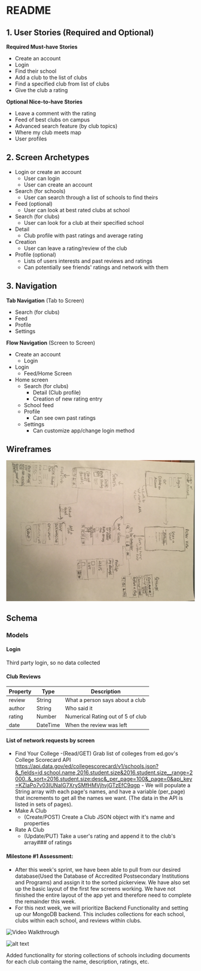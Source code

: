 
# README 

## 1. User Stories (Required and Optional)

**Required Must-have Stories**

 * Create an account
 * Login
 * Find their school
 * Add a club to the list of clubs
 * Find a specified club from list of clubs
 * Give the club a rating 
 
 
**Optional Nice-to-have Stories**

 * Leave a comment with the rating
 * Feed of best clubs on campus
 * Advanced search feature (by club topics)
 * Where my club meets map
 * User profiles

## 2. Screen Archetypes

 * Login or create an account
   * User can login
   * User can create an account
 * Search (for schools) 
   * User can search through a list of schools to find theirs
 * Feed (optional)
     * User can look at best rated clubs at school
 * Search (for clubs)
     * User can look for a club at their specified school
 * Detail
     * Club profile with past ratings and average rating
 * Creation
     * User can leave a rating/review of the club
 * Profile (optional)
     * Lists of users interests and past reviews and ratings
     * Can potentially see friends' ratings and network with them

## 3. Navigation

**Tab Navigation** (Tab to Screen)

 * Search (for clubs)
 * Feed
 * Profile
 * Settings

**Flow Navigation** (Screen to Screen)

 * Create an account
    * Login
 * Login 
     * Feed/Home Screen 
 * Home screen
   * Search (for clubs)
       * Detail (Club profile)
       * Creation of new rating entry
   * School feed
   * Profile
       * Can see own past ratings
   * Settings
     * Can customize app/change login method

## Wireframes
<img src="RateMyClubWireframe.jpg" width=600>


## Schema 
### Models
#### Login
   Third party login, so no data collected
   
#### Club Reviews
   
   | Property      | Type     | Description |
   | ------------- | -------- | ------------|
   | review        | String   | What a person says about a club|
   | author        | String   | Who said it|
   | rating        | Number   | Numerical Rating out of 5 of club|
   | date          | DateTime | When the review was left|
   


#### List of network requests by screen
   - Find Your College
    -(Read/GET) Grab list of colleges from ed.gov's College Scorecard API
    https://api.data.gov/ed/collegescorecard/v1/schools.json?&_fields=id,school.name,2016.student.size&2016.student.size__range=2000..&_sort=2016.student.size:desc&_per_page=100&_page=0&api_key=KZIaPo7v03IUNaIG7XrySMfHMVjhvjGTzEfC9qgp
    - We will populate a String array with each page's names, and have a variable (per_page) that increments to get all the names we want. (The data in the API is listed in sets of pages).
   - Make A Club
      - (Create/POST) Create a Club JSON object with it's name and properties 
   - Rate A Club
      - (Update/PUT) Take a user's rating and append it to the club's array### of ratings

#### Milestone #1 Assessment:
- After this week's sprint, we have been able to pull from our desired database(Used the Database of Accredited Postsecondary Institutions and Programs) and assign it to the sorted pickerview. We have also set up the basic layout of the first few screens working. We have not finished the entire layout of the app yet and therefore need to complete the remainder this week.
- For this next week, we will prioritize Backend Functionality and setting up our MongoDB backend. This includes collections for each school, clubs within each school, and reviews within clubs.


<img src='http://g.recordit.co/8Z4sgHKD2I.gif' title='Video Walkthrough' width='' alt='Video Walkthrough' />

![alt text](https://i.imgur.com/7nt8V84.png)

Added functionality for storing collections of schools including documents for each club containg the name, description, ratings, etc.

